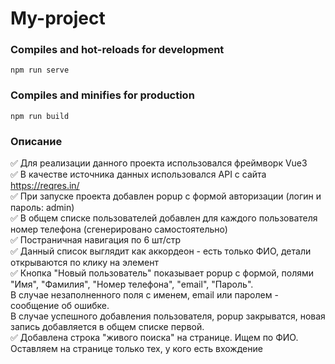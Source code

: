 # My-project

### Compiles and hot-reloads for development
```
npm run serve
```

### Compiles and minifies for production
```
npm run build
```

### Описание

:white_check_mark: Для реализации данного проекта использовался фреймворк Vue3    
:white_check_mark: В качестве источника данных использовался API с сайта https://reqres.in/    
:white_check_mark: При запуске проекта добавлен popup с формой авторизации (логин и пароль: admin)    
:white_check_mark: В общем списке пользователей добавлен для каждого пользователя номер телефона (сгенерировано самостоятельно)    
:white_check_mark: Постраничная навигация по 6 шт/стр    
:white_check_mark: Данный список выглядит как аккордеон - есть только ФИО, детали открываются по клику на элемент    
:white_check_mark: Кнопка "Новый пользователь" показывает popup с формой, полями "Имя", "Фамилия", "Номер телефона", "email", "Пароль".    
В случае незаполненного поля с именем, email или паролем - сообщение об ошибке.    
В случае успешного добавления пользователя, popup закрыватся, новая запись добавляется в общем списке первой.    
:white_check_mark: Добавлена строка "живого поиска" на странице. Ищем по ФИО. Оставляем на странице только тех, у кого есть вхождение      